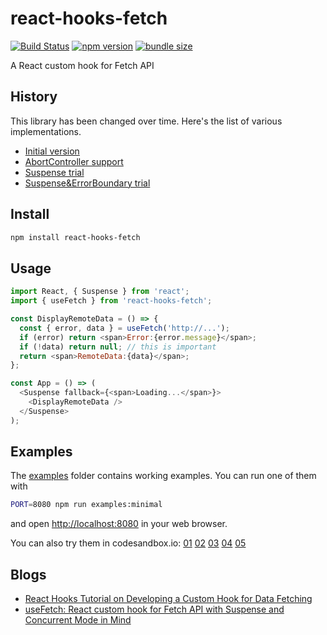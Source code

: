 react-hooks-fetch
=================

[![Build Status](https://travis-ci.com/dai-shi/react-hooks-fetch.svg?branch=master)](https://travis-ci.com/dai-shi/react-hooks-fetch)
[![npm version](https://badge.fury.io/js/react-hooks-fetch.svg)](https://badge.fury.io/js/react-hooks-fetch)
[![bundle size](https://badgen.net/bundlephobia/minzip/react-hooks-fetch)](https://bundlephobia.com/result?p=react-hooks-fetch)

A React custom hook for Fetch API

History
-------

This library has been changed over time.
Here's the list of various implementations.

- [Initial version](https://github.com/dai-shi/react-hooks-fetch/tree/dab13e04b81b92ab41a06705c837f8ad87fb9608)
- [AbortController support](https://github.com/dai-shi/react-hooks-fetch/tree/767cba39180c88be2960061028004e32aaea6e4b)
- [Suspense trial](https://github.com/dai-shi/react-hooks-fetch/tree/e7027c0042df35bee029849c3fea84f9bdfb1b55)
- [Suspense&ErrorBoundary trial](https://github.com/dai-shi/react-hooks-fetch/tree/7f525b518096d4a454228fdea176ecc8d2a66183)

Install
-------

```bash
npm install react-hooks-fetch
```

Usage
-----

```javascript
import React, { Suspense } from 'react';
import { useFetch } from 'react-hooks-fetch';

const DisplayRemoteData = () => {
  const { error, data } = useFetch('http://...');
  if (error) return <span>Error:{error.message}</span>;
  if (!data) return null; // this is important
  return <span>RemoteData:{data}</span>;
};

const App = () => (
  <Suspense fallback={<span>Loading...</span>}>
    <DisplayRemoteData />
  </Suspense>
);
```

Examples
--------

The [examples](examples) folder contains working examples.
You can run one of them with

```bash
PORT=8080 npm run examples:minimal
```

and open <http://localhost:8080> in your web browser.

You can also try them in codesandbox.io:
[01](https://codesandbox.io/s/github/dai-shi/react-hooks-fetch/tree/master/examples/01_minimal)
[02](https://codesandbox.io/s/github/dai-shi/react-hooks-fetch/tree/master/examples/02_extended)
[03](https://codesandbox.io/s/github/dai-shi/react-hooks-fetch/tree/master/examples/03_typescript)
[04](https://codesandbox.io/s/github/dai-shi/react-hooks-fetch/tree/master/examples/04_abort)
[05](https://codesandbox.io/s/github/dai-shi/react-hooks-fetch/tree/master/examples/05_headers)

Blogs
-----

- [React Hooks Tutorial on Developing a Custom Hook for Data Fetching](https://medium.com/@dai_shi/react-hooks-tutorial-on-developing-a-custom-hook-for-data-fetching-8ad5840db7ae)
- [useFetch: React custom hook for Fetch API with Suspense and Concurrent Mode in Mind](https://medium.com/@dai_shi/usefetch-react-custom-hook-for-fetch-api-with-suspense-and-concurrent-mode-in-mind-1d3ba9250e0)
